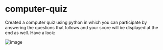 # computer-quiz
Created a computer quiz using python in which you can participate by answering the questions that follows and your score will be displayed at the end as well. Have a look:

![image](https://github.com/PalSanya/computer-quiz/assets/126553818/e7a36452-e3fe-4918-b60c-5d6d1753bbf2)
